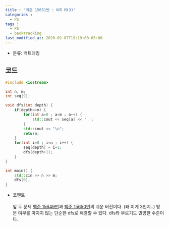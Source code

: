 ```yaml
---
title : "백준 15651번 : N과 M(3)"
categories : 
  - PS
tags :
  - PS
  - backtracking
last_modified_at: 2020-02-07T19:19:00-05:00
---
```


- 분류: 백트래킹

## 코드
```cpp
#include <iostream>

int n, m;
int seq[9];

void dfs(int depth) {
    if(depth==m) {
        for(int a=0 ; a<m ; a++) {
            std::cout << seq[a] << ' ';
        }
        std::cout << "\n";
        return;
    }
    for(int i=0 ; i<n ; i++) {
        seq[depth] = i+1;
        dfs(depth+1);
    }
}

int main() {
    std::cin >> n >> m;
    dfs(0);
}
```
- 코멘트<br /><br />
앞 두 문제 [백준 15649번]과 [백준 15650번]의 쉬운 버전이다. (왜 이게 3인지..)
방문 여부를 따지지 않는 단순한 dfs로 해결할 수 있다. dfs라 부르기도 민망한 수준이다.

[백준 15649번]: https://jutak97.github.io/ps/baekjoon-15649/
[백준 15650번]: https://jutak97.github.io/ps/baekjoon-15650/
